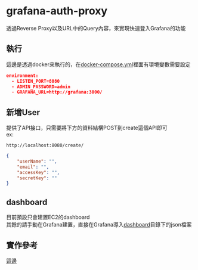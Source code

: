 # grafana-auth-proxy
透過Reverse Proxy以及URL中的Query內容，來實現快速登入Grafana的功能

## 執行
這邊是透過docker來執行的，在[docker-compose.yml](https://github.com/grandtechcloud/Grafana-Authproxy-ReverseProxy/blob/master/docker-compose.yml)裡面有環境變數需要設定

```json
environment:
  - LISTEN_PORT=8080
  - ADMIN_PASSWORD=admin
  - GRAFANA_URL=http://grafana:3000/
```

## 新增User
提供了API接口，只需要將下方的資料結構POST到create這個API即可<br>
ex:
```
http://localhost:8080/create/
```
 
```json
{
	"userName": "",
	"email": "",
	"accessKey": "",
	"secretKey": ""
}
```

## dashboard
目前預設只會建置EC2的dashboard<br>
其餘的請手動在Grafana建置，直接在Grafana導入[dashboard](https://github.com/grandtechcloud/Grafana-Authproxy-ReverseProxy/tree/master/dashboard)目錄下的json檔案

## 實作參考
[這邊](https://www.annhe.net/article-3551.html)
